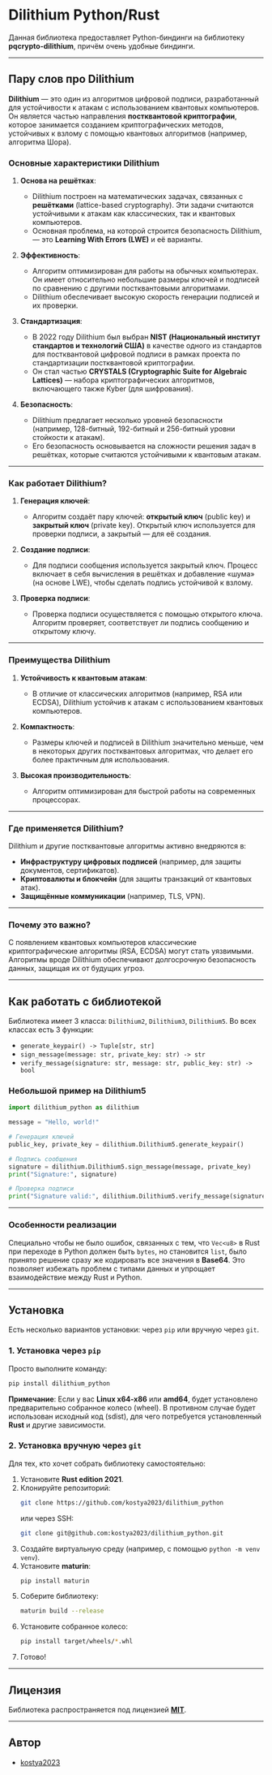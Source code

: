 # Dilithium Python/Rust

Данная библиотека предоставляет Python-биндинги на библиотеку **pqcrypto-dilithium**, причём очень удобные биндинги.

---

## Пару слов про Dilithium

**Dilithium** — это один из алгоритмов цифровой подписи, разработанный для устойчивости к атакам с использованием квантовых компьютеров. Он является частью направления **постквантовой криптографии**, которое занимается созданием криптографических методов, устойчивых к взлому с помощью квантовых алгоритмов (например, алгоритма Шора).

### Основные характеристики Dilithium

1. **Основа на решётках**:
   - Dilithium построен на математических задачах, связанных с **решётками** (lattice-based cryptography). Эти задачи считаются устойчивыми к атакам как классических, так и квантовых компьютеров.
   - Основная проблема, на которой строится безопасность Dilithium, — это **Learning With Errors (LWE)** и её варианты.

2. **Эффективность**:
   - Алгоритм оптимизирован для работы на обычных компьютерах. Он имеет относительно небольшие размеры ключей и подписей по сравнению с другими постквантовыми алгоритмами.
   - Dilithium обеспечивает высокую скорость генерации подписей и их проверки.

3. **Стандартизация**:
   - В 2022 году Dilithium был выбран **NIST (Национальный институт стандартов и технологий США)** в качестве одного из стандартов для постквантовой цифровой подписи в рамках проекта по стандартизации постквантовой криптографии.
   - Он стал частью **CRYSTALS (Cryptographic Suite for Algebraic Lattices)** — набора криптографических алгоритмов, включающего также Kyber (для шифрования).

4. **Безопасность**:
   - Dilithium предлагает несколько уровней безопасности (например, 128-битный, 192-битный и 256-битный уровни стойкости к атакам).
   - Его безопасность основывается на сложности решения задач в решётках, которые считаются устойчивыми к квантовым атакам.

---

### Как работает Dilithium?

1. **Генерация ключей**:
   - Алгоритм создаёт пару ключей: **открытый ключ** (public key) и **закрытый ключ** (private key). Открытый ключ используется для проверки подписи, а закрытый — для её создания.

2. **Создание подписи**:
   - Для подписи сообщения используется закрытый ключ. Процесс включает в себя вычисления в решётках и добавление «шума» (на основе LWE), чтобы сделать подпись устойчивой к взлому.

3. **Проверка подписи**:
   - Проверка подписи осуществляется с помощью открытого ключа. Алгоритм проверяет, соответствует ли подпись сообщению и открытому ключу.

---

### Преимущества Dilithium

1. **Устойчивость к квантовым атакам**:
   - В отличие от классических алгоритмов (например, RSA или ECDSA), Dilithium устойчив к атакам с использованием квантовых компьютеров.

2. **Компактность**:
   - Размеры ключей и подписей в Dilithium значительно меньше, чем в некоторых других постквантовых алгоритмах, что делает его более практичным для использования.

3. **Высокая производительность**:
   - Алгоритм оптимизирован для быстрой работы на современных процессорах.

---

### Где применяется Dilithium?

Dilithium и другие постквантовые алгоритмы активно внедряются в:
- **Инфраструктуру цифровых подписей** (например, для защиты документов, сертификатов).
- **Криптовалюты и блокчейн** (для защиты транзакций от квантовых атак).
- **Защищённые коммуникации** (например, TLS, VPN).

---

### Почему это важно?

С появлением квантовых компьютеров классические криптографические алгоритмы (RSA, ECDSA) могут стать уязвимыми. Алгоритмы вроде Dilithium обеспечивают долгосрочную безопасность данных, защищая их от будущих угроз.

---

## Как работать с библиотекой

Библиотека имеет 3 класса: `Dilithium2`, `Dilithium3`, `Dilithium5`. Во всех классах есть 3 функции:

- `generate_keypair() -> Tuple[str, str]`
- `sign_message(message: str, private_key: str) -> str`
- `verify_message(signature: str, message: str, public_key: str) -> bool`

### Небольшой пример на Dilithium5

```python
import dilithium_python as dilithium

message = "Hello, world!"

# Генерация ключей
public_key, private_key = dilithium.Dilithium5.generate_keypair()

# Подпись сообщения
signature = dilithium.Dilithium5.sign_message(message, private_key)
print("Signature:", signature)

# Проверка подписи
print("Signature valid:", dilithium.Dilithium5.verify_message(signature, message, public_key))
```

---

### Особенности реализации

Специально чтобы не было ошибок, связанных с тем, что `Vec<u8>` в Rust при переходе в Python должен быть `bytes`, но становится `list`, было принято решение сразу же кодировать все значения в **Base64**. Это позволяет избежать проблем с типами данных и упрощает взаимодействие между Rust и Python.

---

## Установка

Есть несколько вариантов установки: через `pip` или вручную через `git`.

### 1. Установка через `pip`

Просто выполните команду:
```bash
pip install dilithium_python
```

**Примечание**: Если у вас **Linux x64-x86** или **amd64**, будет установлено предварительно собранное колесо (wheel). В противном случае будет использован исходный код (sdist), для чего потребуется установленный **Rust** и другие зависимости.

### 2. Установка вручную через `git`

Для тех, кто хочет собрать библиотеку самостоятельно:

1. Установите **Rust edition 2021**.
2. Клонируйте репозиторий:
   ```bash
   git clone https://github.com/kostya2023/dilithium_python
   ```
   или через SSH:
   ```bash
   git clone git@github.com:kostya2023/dilithium_python.git
   ```
3. Создайте виртуальную среду (например, с помощью `python -m venv venv`).
4. Установите **maturin**:
   ```bash
   pip install maturin
   ```
5. Соберите библиотеку:
   ```bash
   maturin build --release
   ```
6. Установите собранное колесо:
   ```bash
   pip install target/wheels/*.whl
   ```
7. Готово!

---

## Лицензия

Библиотека распространяется под лицензией **[MIT](https://choosealicense.com/licenses/mit/)**.

---

## Автор

- [kostya2023](https://www.github.com/kostya2023)
